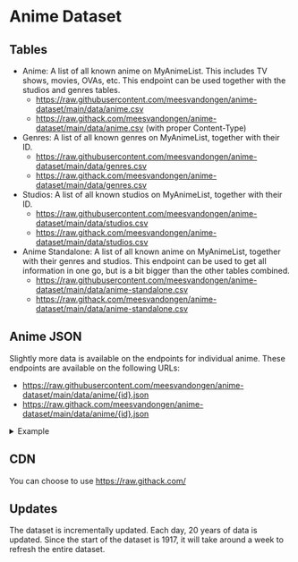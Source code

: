 # Anime Dataset

## Tables

- Anime: A list of all known anime on MyAnimeList. This includes TV shows, movies, OVAs, etc. This endpoint can be used together with the studios and genres tables.
  - https://raw.githubusercontent.com/meesvandongen/anime-dataset/main/data/anime.csv
  - https://raw.githack.com/meesvandongen/anime-dataset/main/data/anime.csv (with proper Content-Type)
- Genres: A list of all known genres on MyAnimeList, together with their ID.
  - https://raw.githubusercontent.com/meesvandongen/anime-dataset/main/data/genres.csv
  - https://raw.githack.com/meesvandongen/anime-dataset/main/data/genres.csv
- Studios: A list of all known studios on MyAnimeList, together with their ID.
  - https://raw.githubusercontent.com/meesvandongen/anime-dataset/main/data/studios.csv
  - https://raw.githack.com/meesvandongen/anime-dataset/main/data/studios.csv
- Anime Standalone: A list of all known anime on MyAnimeList, together with their genres and studios. This endpoint can be used to get all information in one go, but is a bit bigger than the other tables combined.
  - https://raw.githubusercontent.com/meesvandongen/anime-dataset/main/data/anime-standalone.csv
  - https://raw.githack.com/meesvandongen/anime-dataset/main/data/anime-standalone.csv

## Anime JSON

Slightly more data is available on the endpoints for individual anime. These endpoints are available on the following URLs:

- https://raw.githubusercontent.com/meesvandongen/anime-dataset/main/data/anime/{id}.json
- https://raw.githack.com/meesvandongen/anime-dataset/main/data/anime/{id}.json

<details>
<summary>Example</summary>
  
https://raw.githubusercontent.com/meesvandongen/anime-dataset/main/data/anime/1.json

```json
{
  "id": 1,
  "title": "Cowboy Bebop",
  "main_picture": {
    "medium": "https://cdn.myanimelist.net/images/anime/4/19644.jpg",
    "large": "https://cdn.myanimelist.net/images/anime/4/19644l.jpg"
  },
  "alternative_titles": {
    "synonyms": [],
    "en": "Cowboy Bebop",
    "ja": "カウボーイビバップ"
  },
  "start_date": "1998-04-03",
  "end_date": "1999-04-24",
  "synopsis": "Crime is timeless. By the year 2071, humanity has expanded across the galaxy, filling the surface of other planets with settlements like those on Earth. These new societies are plagued by murder, drug use, and theft, and intergalactic outlaws are hunted by a growing number of tough bounty hunters.\n\nSpike Spiegel and Jet Black pursue criminals throughout space to make a humble living. Beneath his goofy and aloof demeanor, Spike is haunted by the weight of his violent past. Meanwhile, Jet manages his own troubled memories while taking care of Spike and the Bebop, their ship. The duo is joined by the beautiful con artist Faye Valentine, odd child Edward Wong Hau Pepelu Tivrusky IV, and Ein, a bioengineered Welsh Corgi.\n\nWhile developing bonds and working to catch a colorful cast of criminals, the Bebop crew's lives are disrupted by a menace from Spike's past. As a rival's maniacal plot continues to unravel, Spike must choose between life with his newfound family or revenge for his old wounds.\n\n[Written by MAL Rewrite]\n",
  "mean": 8.75,
  "rank": 46,
  "popularity": 43,
  "num_list_users": 1860555,
  "num_scoring_users": 962063,
  "nsfw": "white",
  "created_at": "2005-06-30T05:01:56+00:00",
  "updated_at": "2023-09-16T14:11:11+00:00",
  "media_type": "tv",
  "status": "finished_airing",
  "genres": [
    {
      "id": 1,
      "name": "Action"
    },
    {
      "id": 50,
      "name": "Adult Cast"
    },
    {
      "id": 46,
      "name": "Award Winning"
    },
    {
      "id": 24,
      "name": "Sci-Fi"
    },
    {
      "id": 29,
      "name": "Space"
    }
  ],
  "num_episodes": 26,
  "start_season": {
    "year": 1998,
    "season": "spring"
  },
  "broadcast": {
    "day_of_the_week": "saturday",
    "start_time": "01:00"
  },
  "source": "original",
  "average_episode_duration": 1440,
  "rating": "r",
  "studios": [
    {
      "id": 14,
      "name": "Sunrise"
    }
  ]
}
```

</details>

## CDN

You can choose to use https://raw.githack.com/

## Updates

The dataset is incrementally updated. Each day, 20 years of data is updated. Since the start of the dataset is 1917, it will take around a week to refresh the entire dataset.
